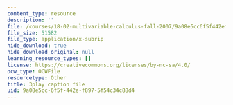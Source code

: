 ```yaml
---
content_type: resource
description: ''
file: /courses/18-02-multivariable-calculus-fall-2007/9a08e5cc6f5f442ef8975f54c34c88d4_3_goGnJm5sA.srt
file_size: 51582
file_type: application/x-subrip
hide_download: true
hide_download_original: null
learning_resource_types: []
license: https://creativecommons.org/licenses/by-nc-sa/4.0/
ocw_type: OCWFile
resourcetype: Other
title: 3play caption file
uid: 9a08e5cc-6f5f-442e-f897-5f54c34c88d4
---
```

